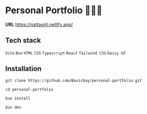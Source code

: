 # Personal Portfolio 🙋🏻‍♂️
**URL** https://nattagrit.netlify.app/

## Tech stack
`Vite` `Bun` `HTML` `CSS` `Typescript` `React` `Tailwind CSS` `Daisy UI`

## Installation
```console
git clone https://github.com/Basicbay/personal-portfolio.git
```
```console
cd personal-portfolio
```
```console
bun install
```
```console
bun dev
```
